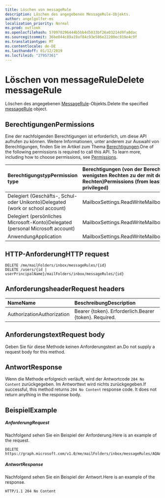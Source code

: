 ```yaml
---
title: Löschen von messageRule
description: Löschen des angegebenen MessageRule-Objekts.
author: angelgolfer-ms
localization_priority: Normal
ms.prod: outlook
ms.openlocfilehash: 570970296444b5bb4d5033bf26a03214d9fa8dac
ms.sourcegitcommit: 36be044c89a19af84c93e586e22200ec919e4c9f
ms.translationtype: MT
ms.contentlocale: de-DE
ms.lasthandoff: 01/12/2019
ms.locfileid: "27957361"
---
```

# <a name="delete-messagerule"></a><span data-ttu-id="e710a-103">Löschen von messageRule</span><span class="sxs-lookup"><span data-stu-id="e710a-103">Delete messageRule</span></span>


<span data-ttu-id="e710a-104">Löschen des angegebenen [MessageRule](../resources/messagerule.md)-Objekts.</span><span class="sxs-lookup"><span data-stu-id="e710a-104">Delete the specified [messageRule](../resources/messagerule.md) object.</span></span>

## <a name="permissions"></a><span data-ttu-id="e710a-105">Berechtigungen</span><span class="sxs-lookup"><span data-stu-id="e710a-105">Permissions</span></span>
<span data-ttu-id="e710a-p101">Eine der nachfolgenden Berechtigungen ist erforderlich, um diese API aufrufen zu können. Weitere Informationen, unter anderem zur Auswahl von Berechtigungen, finden Sie im Artikel zum Thema [Berechtigungen](/graph/permissions-reference).</span><span class="sxs-lookup"><span data-stu-id="e710a-p101">One of the following permissions is required to call this API. To learn more, including how to choose permissions, see [Permissions](/graph/permissions-reference).</span></span>

|<span data-ttu-id="e710a-108">Berechtigungstyp</span><span class="sxs-lookup"><span data-stu-id="e710a-108">Permission type</span></span>      | <span data-ttu-id="e710a-109">Berechtigungen (von der Berechtigung mit den wenigsten Rechten zu der mit den meisten Rechten)</span><span class="sxs-lookup"><span data-stu-id="e710a-109">Permissions (from least to most privileged)</span></span>              |
|:--------------------|:---------------------------------------------------------|
|<span data-ttu-id="e710a-110">Delegiert (Geschäfts-, Schul- oder Unikonto)</span><span class="sxs-lookup"><span data-stu-id="e710a-110">Delegated (work or school account)</span></span> | <span data-ttu-id="e710a-111">MailboxSettings.ReadWrite</span><span class="sxs-lookup"><span data-stu-id="e710a-111">MailboxSettings.ReadWrite</span></span>    |
|<span data-ttu-id="e710a-112">Delegiert (persönliches Microsoft-Konto)</span><span class="sxs-lookup"><span data-stu-id="e710a-112">Delegated (personal Microsoft account)</span></span> | <span data-ttu-id="e710a-113">MailboxSettings.ReadWrite</span><span class="sxs-lookup"><span data-stu-id="e710a-113">MailboxSettings.ReadWrite</span></span>    |
|<span data-ttu-id="e710a-114">Anwendung</span><span class="sxs-lookup"><span data-stu-id="e710a-114">Application</span></span> | <span data-ttu-id="e710a-115">MailboxSettings.ReadWrite</span><span class="sxs-lookup"><span data-stu-id="e710a-115">MailboxSettings.ReadWrite</span></span> |

## <a name="http-request"></a><span data-ttu-id="e710a-116">HTTP-Anforderung</span><span class="sxs-lookup"><span data-stu-id="e710a-116">HTTP request</span></span>
<!-- { "blockType": "ignored" } -->
```http
DELETE /me/mailFolders/inbox/messageRules/{id}
DELETE /users/{id | userPrincipalName}/mailFolders/inbox/messageRules/{id}
```
## <a name="request-headers"></a><span data-ttu-id="e710a-117">Anforderungsheader</span><span class="sxs-lookup"><span data-stu-id="e710a-117">Request headers</span></span>
| <span data-ttu-id="e710a-118">Name</span><span class="sxs-lookup"><span data-stu-id="e710a-118">Name</span></span>       | <span data-ttu-id="e710a-119">Beschreibung</span><span class="sxs-lookup"><span data-stu-id="e710a-119">Description</span></span>|
|:---------------|:----------|
| <span data-ttu-id="e710a-120">Authorization</span><span class="sxs-lookup"><span data-stu-id="e710a-120">Authorization</span></span>  | <span data-ttu-id="e710a-p102">Bearer {token}. Erforderlich.</span><span class="sxs-lookup"><span data-stu-id="e710a-p102">Bearer {token}. Required.</span></span> |


## <a name="request-body"></a><span data-ttu-id="e710a-123">Anforderungstext</span><span class="sxs-lookup"><span data-stu-id="e710a-123">Request body</span></span>
<span data-ttu-id="e710a-124">Geben Sie für diese Methode keinen Anforderungstext an.</span><span class="sxs-lookup"><span data-stu-id="e710a-124">Do not supply a request body for this method.</span></span>


## <a name="response"></a><span data-ttu-id="e710a-125">Antwort</span><span class="sxs-lookup"><span data-stu-id="e710a-125">Response</span></span>
<span data-ttu-id="e710a-p103">Wenn die Methode erfolgreich verläuft, wird der Antwortcode `204 No Content` zurückgegeben. Im Antworttext wird nichts zurückgegeben.</span><span class="sxs-lookup"><span data-stu-id="e710a-p103">If successful, this method returns `204 No Content` response code. It does not return anything in the response body.</span></span>

## <a name="example"></a><span data-ttu-id="e710a-128">Beispiel</span><span class="sxs-lookup"><span data-stu-id="e710a-128">Example</span></span>
##### <a name="request"></a><span data-ttu-id="e710a-129">Anforderung</span><span class="sxs-lookup"><span data-stu-id="e710a-129">Request</span></span>
<span data-ttu-id="e710a-130">Nachfolgend sehen Sie ein Beispiel der Anforderung.</span><span class="sxs-lookup"><span data-stu-id="e710a-130">Here is an example of the request.</span></span>
<!-- {
  "blockType": "request",
  "sampleKeys": ["inbox", "AQAAAJ5dZp8="],
  "name": "delete_messagerule"
}-->
```http
DELETE https://graph.microsoft.com/v1.0/me/mailFolders/inbox/messageRules/AQAAAJ5dZp8=

```
##### <a name="response"></a><span data-ttu-id="e710a-131">Antwort</span><span class="sxs-lookup"><span data-stu-id="e710a-131">Response</span></span>
<span data-ttu-id="e710a-132">Nachfolgend sehen Sie ein Beispiel der Antwort.</span><span class="sxs-lookup"><span data-stu-id="e710a-132">Here is an example of the response.</span></span> 
<!-- {
  "blockType": "response",
  "isEmpty": true
} -->
```http
HTTP/1.1 204 No Content
```

<!-- uuid: 8fcb5dbc-d5aa-4681-8e31-b001d5168d79
2015-10-25 14:57:30 UTC -->
<!-- {
  "type": "#page.annotation",
  "description": "Delete rule",
  "keywords": "",
  "section": "documentation",
  "tocPath": ""
}-->
